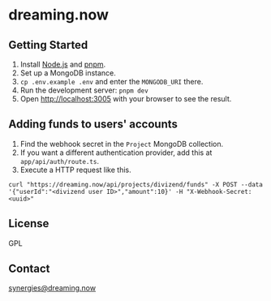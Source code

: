 # dreaming.now

## Getting Started

1. Install [Node.js](https://nodejs.org/en) and [pnpm](https://pnpm.io/).
2. Set up a MongoDB instance.
3. `cp .env.example .env` and enter the `MONGODB_URI` there.
4. Run the development server: `pnpm dev`
5. Open [http://localhost:3005](http://localhost:3005) with your browser to see the result.

## Adding funds to users' accounts

1. Find the webhook secret in the `Project` MongoDB collection.
2. If you want a different authentication provider, add this at `app/api/auth/route.ts`.
3. Execute a HTTP request like this.

```
curl "https://dreaming.now/api/projects/divizend/funds" -X POST --data '{"userId":"<divizend user ID>","amount":10}' -H "X-Webhook-Secret: <uuid>"
```

## License

GPL

## Contact

[synergies@dreaming.now](mailto:synergies@dreaming.now)
